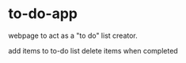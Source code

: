 # to-do-app
webpage to act as a "to do" list creator.

add items to to-do list
delete items when completed
